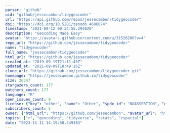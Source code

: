 ```yaml
---
parser: "github"
uid: "github/jessecambon/tidygeocoder"
url: "https://api.github.com/repos/jessecambon/tidygeocoder"
doi: "https://doi.org/10.5281/zenodo.4686074"
timestamp: "2021-09-12 00:34:55.294020"
description: "Geocoding Made Easy"
avatar: "https://avatars.githubusercontent.com/u/31526206?v=4"
repo_url: "https://github.com/jessecambon/tidygeocoder"
name: "tidygeocoder"
full_name: "jessecambon/tidygeocoder"
html_url: "https://github.com/jessecambon/tidygeocoder"
created_at: "2019-09-19T21:11:45Z"
updated_at: "2021-09-09T18:49:16Z"
clone_url: "https://github.com/jessecambon/tidygeocoder.git"
homepage: "https://jessecambon.github.io/tidygeocoder"
size: 20347
stargazers_count: 177
watchers_count: 177
language: "R"
open_issues_count: 9
license: {"key": "other", "name": "Other", "spdx_id": "NOASSERTION", "url": null, "node_id": "MDc6TGljZW5zZTA="}
subscribers_count: 5
owner: {"html_url": "https://github.com/jessecambon", "avatar_url": "https://avatars.githubusercontent.com/u/31526206?v=4", "login": "jessecambon", "type": "User"}
topics: ["r", "geocoding", "tidyverse", "rstats", "rspatial"]
date: "2023-11-11 14:19:50.449383"
---
```

